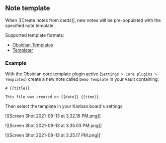 ## Note template

When [[Create notes from cards]], new notes will be pre-populated with the specified note template.

Supported template formats:

- [Obsidian Templates](https://help.obsidian.md/Plugins/Templates)
- [Templater](https://silentvoid13.github.io/Templater/)


### Example

With the Obsidian core template plugin active (`Settings > Core plugins > Templates`) create a new note called `Demo Template` in your vault containing:

```
# {{title}}

This file was created on {{date}} {{time}}.
```


Then select the template in your Kanban board's settings:

![[Screen Shot 2021-09-13 at 3.32.18 PM.png]]

![[Screen Shot 2021-09-13 at 3.35.03 PM.png]]

![[Screen Shot 2021-09-13 at 3.35.17 PM.png]]